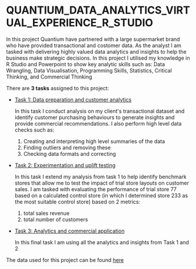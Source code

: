 # QUANTIUM_DATA_ANALYTICS_VIRTUAL_EXPERIENCE_R_STUDIO
In this project Quantium have partnered with a large supermarket brand who have provided transactional and costomer data. As the analyst I am tasked with delivering highly valued data analytics and insights to help the business make strategic decisions.  In this project I utilised my knowledge in R Studio and Powerpoint to show key analytic skills such as:  Data Wrangling, Data Visualisation, Programming Skills, Statistics, Critical Thinking, and Commercial Thinking

There are **3 tasks** assigned to this project:
- [Task 1: Data preparation and customer analytics](https://github.com/SiyamDodhiaAnalyst/Quantium-Data_Analytics_Virtual_Experience_RStudio/tree/main/Task%201)
  
  In this task I conduct analysis on my client's transactional dataset and identify customer purchasing behaviours to generate insights and provide commercial recommendations. I also perform high level data checks such as: 
   1. Creating and interpreting high level summaries of the data
   2. Finding outliers and removing these 
   3. Checking data formats and correcting 
- [Task 2: Experimentation and uplift testing](https://github.com/SiyamDodhiaAnalyst/Quantium-Data_Analytics_Virtual_Experience_RStudio/tree/main/Task%202)
  
  In this task I extend my analysis from task 1 to help identify benchmark stores that allow me to test the impact of trial store layouts on customer sales. I am tasked with evaluating the performance of trial store 77 based on a calculated control store (in which I determined store 233 as the most suitable control store) based on 2 metrics:
    1. total sales revenue
    2. total number of customers
- [Task 3: Analytics and commercial application](https://github.com/SiyamDodhiaAnalyst/Quantium-Data_Analytics_Virtual_Experience_RStudio/blob/main/Task%203%20-%20Analytics%20and%20commercial%20application.pptx)

  In this final task I am using all the analytics and insights from Task 1 and 2 

The data used for this project can be found [here](https://github.com/SiyamDodhiaAnalyst/Quantium-Data_Analytics_Virtual_Experience_RStudio/tree/main/Data%20for%20Project)
